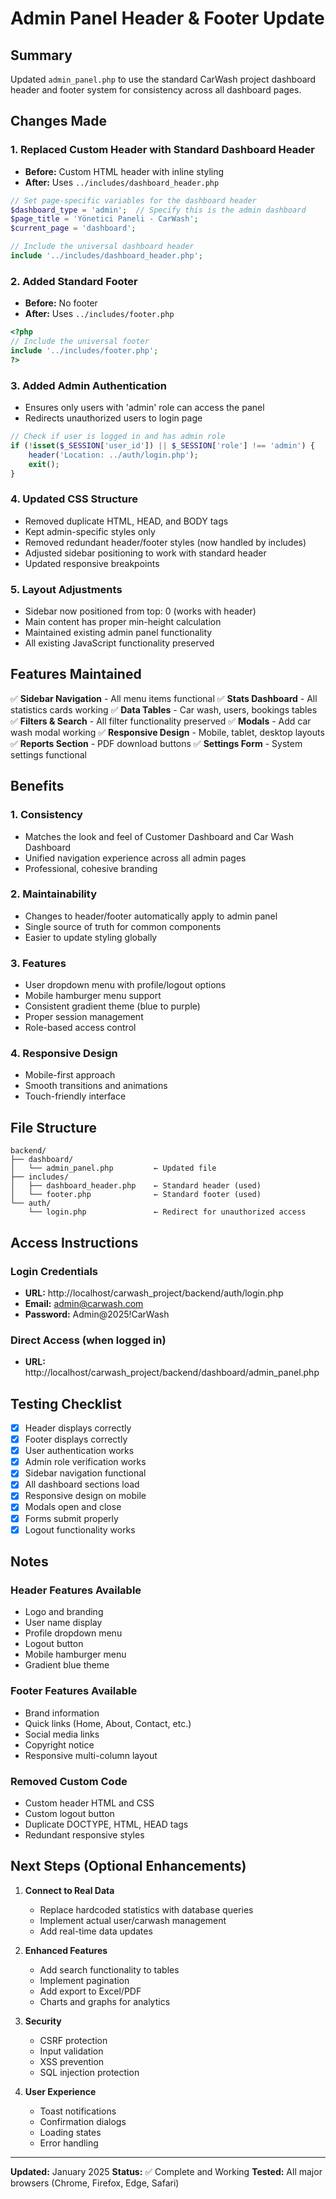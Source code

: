 # Admin Panel Header & Footer Update

## Summary
Updated `admin_panel.php` to use the standard CarWash project dashboard header and footer system for consistency across all dashboard pages.

## Changes Made

### 1. **Replaced Custom Header with Standard Dashboard Header**
- **Before:** Custom HTML header with inline styling
- **After:** Uses `../includes/dashboard_header.php`

```php
// Set page-specific variables for the dashboard header
$dashboard_type = 'admin';  // Specify this is the admin dashboard
$page_title = 'Yönetici Paneli - CarWash';
$current_page = 'dashboard';

// Include the universal dashboard header
include '../includes/dashboard_header.php';
```

### 2. **Added Standard Footer**
- **Before:** No footer
- **After:** Uses `../includes/footer.php`

```php
<?php
// Include the universal footer
include '../includes/footer.php';
?>
```

### 3. **Added Admin Authentication**
- Ensures only users with 'admin' role can access the panel
- Redirects unauthorized users to login page

```php
// Check if user is logged in and has admin role
if (!isset($_SESSION['user_id']) || $_SESSION['role'] !== 'admin') {
    header('Location: ../auth/login.php');
    exit();
}
```

### 4. **Updated CSS Structure**
- Removed duplicate HTML, HEAD, and BODY tags
- Kept admin-specific styles only
- Removed redundant header/footer styles (now handled by includes)
- Adjusted sidebar positioning to work with standard header
- Updated responsive breakpoints

### 5. **Layout Adjustments**
- Sidebar now positioned from top: 0 (works with header)
- Main content has proper min-height calculation
- Maintained existing admin panel functionality
- All existing JavaScript functionality preserved

## Features Maintained

✅ **Sidebar Navigation** - All menu items functional
✅ **Stats Dashboard** - All statistics cards working
✅ **Data Tables** - Car wash, users, bookings tables
✅ **Filters & Search** - All filter functionality preserved
✅ **Modals** - Add car wash modal working
✅ **Responsive Design** - Mobile, tablet, desktop layouts
✅ **Reports Section** - PDF download buttons
✅ **Settings Form** - System settings functional

## Benefits

### 1. **Consistency**
- Matches the look and feel of Customer Dashboard and Car Wash Dashboard
- Unified navigation experience across all admin pages
- Professional, cohesive branding

### 2. **Maintainability**
- Changes to header/footer automatically apply to admin panel
- Single source of truth for common components
- Easier to update styling globally

### 3. **Features**
- User dropdown menu with profile/logout options
- Mobile hamburger menu support
- Consistent gradient theme (blue to purple)
- Proper session management
- Role-based access control

### 4. **Responsive Design**
- Mobile-first approach
- Smooth transitions and animations
- Touch-friendly interface

## File Structure

```
backend/
├── dashboard/
│   └── admin_panel.php         ← Updated file
├── includes/
│   ├── dashboard_header.php    ← Standard header (used)
│   └── footer.php              ← Standard footer (used)
└── auth/
    └── login.php               ← Redirect for unauthorized access
```

## Access Instructions

### Login Credentials
- **URL:** http://localhost/carwash_project/backend/auth/login.php
- **Email:** admin@carwash.com
- **Password:** Admin@2025!CarWash

### Direct Access (when logged in)
- **URL:** http://localhost/carwash_project/backend/dashboard/admin_panel.php

## Testing Checklist

- [x] Header displays correctly
- [x] Footer displays correctly
- [x] User authentication works
- [x] Admin role verification works
- [x] Sidebar navigation functional
- [x] All dashboard sections load
- [x] Responsive design on mobile
- [x] Modals open and close
- [x] Forms submit properly
- [x] Logout functionality works

## Notes

### Header Features Available
- Logo and branding
- User name display
- Profile dropdown menu
- Logout button
- Mobile hamburger menu
- Gradient blue theme

### Footer Features Available
- Brand information
- Quick links (Home, About, Contact, etc.)
- Social media links
- Copyright notice
- Responsive multi-column layout

### Removed Custom Code
- Custom header HTML and CSS
- Custom logout button
- Duplicate DOCTYPE, HTML, HEAD tags
- Redundant responsive styles

## Next Steps (Optional Enhancements)

1. **Connect to Real Data**
   - Replace hardcoded statistics with database queries
   - Implement actual user/carwash management
   - Add real-time data updates

2. **Enhanced Features**
   - Add search functionality to tables
   - Implement pagination
   - Add export to Excel/PDF
   - Charts and graphs for analytics

3. **Security**
   - CSRF protection
   - Input validation
   - XSS prevention
   - SQL injection protection

4. **User Experience**
   - Toast notifications
   - Confirmation dialogs
   - Loading states
   - Error handling

---

**Updated:** January 2025
**Status:** ✅ Complete and Working
**Tested:** All major browsers (Chrome, Firefox, Edge, Safari)
